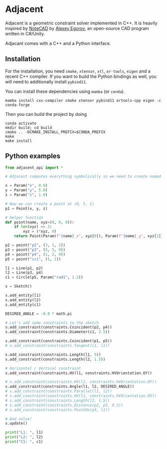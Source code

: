 Adjacent
========

Adjacent is a geometric constraint solver implemented in C++.
It is heavily inspired by [NoteCAD](https://github.com/NoteCAD/NoteCAD) by [Alexey Egorov](https://github.com/Evil-Spirit), an open-source CAD program written in C#/Unity.

Adjacant comes with a C++ and a Python interface.

Installation
------------

For the installation, you need `cmake`, `xtensor`, `xtl`, `or-tools`, `eigen`
and a recent C++ compiler.
If you want to build the Python bindings as well, you will need to additionally install `pybind11`.

You can install these dependencies using `mamba` (or `conda`).

`mamba install cxx-compiler cmake xtensor pybind11 ortools-cpp eigen -c conda-forge`

Then you can build the project by doing

```
conda activate
mkdir build; cd build
cmake .. -DCMAKE_INSTALL_PREFIX=$CONDA_PREFIX
make
make install
```

Python examples
---------------

```py
from adjacent_api import *

# Adjacent computes everything symbolically so we need to create named parameters

x = Param("x", 0.0)
y = Param("y", 5.0)
z = Param("z", 1.0)

# Now we can create a point at (0, 5, 1)
p1 = Point(x, y, z)

# helper function
def point(name, xyz=(0, 0, 0)):
    if len(xyz) <= 2:
        xyz = (*xyz, 0)
    return Point(Param(f"{name}_x", xyz[0]), Param(f"{name}_y", xyz[1]), Param(f"{name}_z", xyz[2]))

p2 = point("p2", (3, 1, 2))
p3 = point("p3", (5, 5, 9))
p4 = point("p4", (1, 2, 9))
p5 = point("cc1", (1, 1))

l1 = Line(p1, p2)
l2 = Line(p3, p4)
c1 = Circle(p5, Param("rad1", 1.2))

s = Sketch()

s.add_entity(l1)
s.add_entity(l2)
s.add_entity(c1)

DESIRED_ANGLE = -0.8 * math.pi

# Let's add some constraints to the sketch
s.add_constraint(constraints.Coincident(p2, p4))
s.add_constraint(constraints.Diameter(c1, 2.5))

s.add_constraint(constraints.Coincident(p1, p5))
# s.add_constraint(constraints.Tangent(c1, l1))

s.add_constraint(constraints.Length(l1, 5))
s.add_constraint(constraints.Length(l2, 1.5))

# Horizontal / Vertical constraint
s.add_constraint(constraints.HV(l1, constraints.HVOrientation.OY))

# s.add_constraint(constraints.HV(l2, constraints.HVOrientation.OY))
s.add_constraint(constraints.Angle(l1, l2, DESIRED_ANGLE))
# s.add_constraint(constraints.Parallel(l1, l2))
# s.add_constraint(constraints.HV(l1, constraints.HVOrientation.OX))
# s.add_constraint(constraints.Length(l2, 1.5))
# s.add_constraint(constraints.Distance(p2, p3, 0.5))
# s.add_constraint(constraints.PointOn(p3, l1))

# And solve!
s.update()

print("L1: ", l1)
print("L2: ", l2)
print("C1: ", c1)
```
